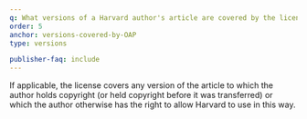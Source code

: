 ```yaml
---
q: What versions of a Harvard author's article are covered by the license to Harvard?
order: 5
anchor: versions-covered-by-OAP
type: versions

publisher-faq: include
---
```

If applicable, the license covers any version of the article to which the author holds copyright (or held copyright before it was transferred) or which the author otherwise has the right to allow Harvard to use in this way.
